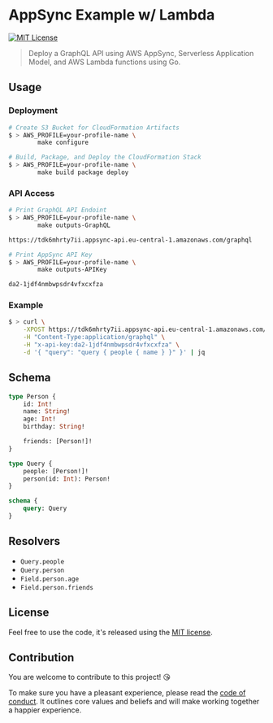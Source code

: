 # AppSync Example w/ Lambda

[![MIT License](https://badgen.now.sh/badge/License/MIT/blue)](http://github.com/superluminar-io/appsync-example-lambda/blob/master/LICENSE.md)

> Deploy a GraphQL API using AWS AppSync, Serverless Application Model, and AWS Lambda functions using Go.

## Usage

### Deployment

```bash
# Create S3 Bucket for CloudFormation Artifacts
$ > AWS_PROFILE=your-profile-name \
		make configure

# Build, Package, and Deploy the CloudFormation Stack
$ > AWS_PROFILE=your-profile-name \
		make build package deploy
```

### API Access

```bash
# Print GraphQL API Endoint
$ > AWS_PROFILE=your-profile-name \
		make outputs-GraphQL

https://tdk6mhrty7ii.appsync-api.eu-central-1.amazonaws.com/graphql

# Print AppSync API Key
$ > AWS_PROFILE=your-profile-name \
		make outputs-APIKey

da2-1jdf4nmbwpsdr4vfxcxfza
```

### Example

```bash
$ > curl \
    -XPOST https://tdk6mhrty7ii.appsync-api.eu-central-1.amazonaws.com/graphql \
    -H "Content-Type:application/graphql" \
    -H "x-api-key:da2-1jdf4nmbwpsdr4vfxcxfza" \
    -d '{ "query": "query { people { name } }" }' | jq
```

## Schema

```graphql
type Person {
	id: Int!
	name: String!
	age: Int!
	birthday: String!

	friends: [Person!]!
}

type Query {
	people: [Person!]!
	person(id: Int): Person!
}

schema {
	query: Query
}
```

## Resolvers

* `Query.people`
* `Query.person`
* `Field.person.age`
* `Field.person.friends`

## License

Feel free to use the code, it's released using the [MIT license](LICENSE.md).

## Contribution

You are welcome to contribute to this project! 😘 

To make sure you have a pleasant experience, please read the [code of conduct](CODE_OF_CONDUCT.md). It outlines core values and beliefs and will make working together a happier experience.
